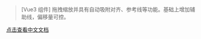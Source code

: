 > [Vue3 组件] 拖拽缩放并具有自动吸附对齐、参考线等功能。基础上增加辅助线，偏移量可控。

[点击查看中文文档](https://github.com/a7650/vue3-draggable-resizable/blob/main/docs/document_zh.md)
